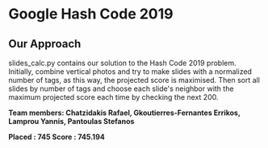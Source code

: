 # Google Hash Code 2019

Our Approach
--------------

<p>
slides_calc.py contains our solution to the Hash Code 2019 problem.
<br>
Initially, combine vertical photos and try to make slides with a normalized number of tags,
as this way, the projected score is maximised. Then sort all slides by number of tags and choose each slide's neighbor 
with the maximum projected score each time by checking the next 200. 
</p>





<p>

 **Team members: Chatzidakis Rafael, Gkoutierres-Fernantes Errikos, Lamprou Yannis, Pantoulas Stefanos** 
 
</p>

**Placed : 745 Score : 745.194**
